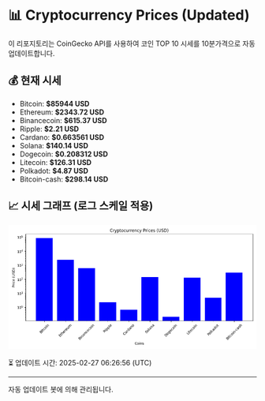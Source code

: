 
# 📊 Cryptocurrency Prices (Updated)

이 리포지토리는 CoinGecko API를 사용하여 코인 TOP 10 시세를 10분가격으로 자동 업데이트합니다.

## 💰 현재 시세
- Bitcoin: **$85944 USD**
- Ethereum: **$2343.72 USD**
- Binancecoin: **$615.37 USD**
- Ripple: **$2.21 USD**
- Cardano: **$0.663561 USD**
- Solana: **$140.14 USD**
- Dogecoin: **$0.208312 USD**
- Litecoin: **$126.31 USD**
- Polkadot: **$4.87 USD**
- Bitcoin-cash: **$298.14 USD**

## 📈 시세 그래프 (로그 스케일 적용)
![Crypto Prices](crypto_prices.png)

⏳ 업데이트 시간: 2025-02-27 06:26:56 (UTC)

---
자동 업데이트 봇에 의해 관리됩니다.
